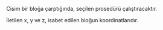 Cisim bir bloğa çarptığında, seçilen prosedürü çalıştıracaktır.

İletilen x, y ve z, isabet edilen bloğun koordinatlarıdır.